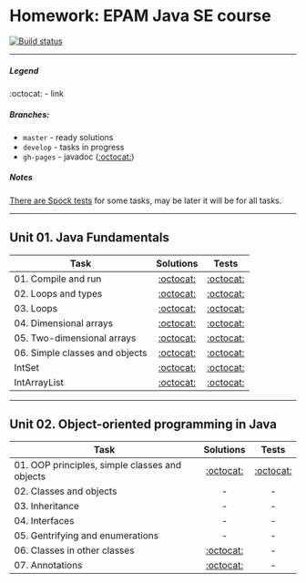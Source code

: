 # Homework: EPAM Java SE course
[![Build status][travis-image]][travis-url]

---

##### Legend
:octocat: - link

##### Branches:
- `master` - ready solutions
- `develop` - tasks in progress
- `gh-pages` - javadoc ([:octocat:](https://leo-scream.github.io/java-se-course))

##### Notes
[There are Spock tests](src/test/groovy/com/github/leo_scream/java_se_course) for some tasks, may be later it will be for all tasks.

---

## Unit 01. Java Fundamentals
| Task | Solutions | Tests |
|------|:---------:|:-----:|
| 01. Compile and run | [:octocat:](src/main/java/com/github/leo_scream/java_se_course/unit01/task01) | [:octocat:](src/test/java/com/github/leo_scream/java_se_course/unit01/task01) |
| 02. Loops and types | [:octocat:](src/main/java/com/github/leo_scream/java_se_course/unit01/task02) | [:octocat:](src/test/java/com/github/leo_scream/java_se_course/unit01/task02) |
| 03. Loops | [:octocat:](src/main/java/com/github/leo_scream/java_se_course/unit01/task03) | [:octocat:](src/test/java/com/github/leo_scream/java_se_course/unit01/task03) |
| 04. Dimensional arrays | [:octocat:](src/main/java/com/github/leo_scream/java_se_course/unit01/task04) | [:octocat:](src/test/java/com/github/leo_scream/java_se_course/unit01/task04) |
| 05. Two-dimensional arrays | [:octocat:](src/main/java/com/github/leo_scream/java_se_course/unit01/task05) | [:octocat:](src/test/java/com/github/leo_scream/java_se_course/unit01/task05) |
| 06. Simple classes and objects | [:octocat:](src/main/java/com/github/leo_scream/java_se_course/unit01/task06) | [:octocat:](src/test/java/com/github/leo_scream/java_se_course/unit01/task06) |
| IntSet | [:octocat:](src/main/java/com/github/leo_scream/java_se_course/unit01/intset) | [:octocat:](src/test/java/com/github/leo_scream/java_se_course/unit01/intset)
| IntArrayList | [:octocat:](src/main/java/com/github/leo_scream/java_se_course/unit01/intarraylist) | [:octocat:](src/test/java/com/github/leo_scream/java_se_course/unit01/intarraylist) 

[travis-image]: https://travis-ci.org/Leo-Scream/java-se-course.svg?branch=master
[travis-url]: https://travis-ci.org/Leo-Scream/java-se-course

---

## Unit 02. Object-oriented programming in Java
| Task | Solutions | Tests |
|------|:---------:|:-----:|
| 01. OOP principles, simple classes and objects | [:octocat:](src/main/java/com/github/leo_scream/java_se_course/unit02/task01) | [:octocat:](src/test/groovy/com/github/leo_scream/java_se_course/unit02/task01) |
| 02. Classes and objects | - | - |
| 03. Inheritance | - | - |
| 04. Interfaces | - | - |
| 05. Gentrifying and enumerations | - | - |
| 06. Classes in other classes | [:octocat:](src/main/java/com/github/leo_scream/java_se_course/unit02/task06) | - |
| 07. Annotations | [:octocat:](src/main/java/com/github/leo_scream/java_se_course/unit02/task07) | - |
